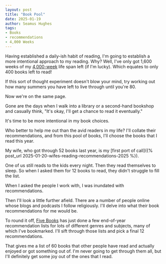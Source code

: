 ```yaml
---
layout: post
title: "Book Pool"
date: 2025-01-19
author: Seamus Hughes
tags:
- Books
- recommendations
- 4,000 Weeks
---
```


Having established a daily-ish habit of reading, I'm going to establish a more intentional approach to my reading. Why? Well, I've only got 1,600 weeks of my [4,000-week](https://www.oliverburkeman.com/fourthousandweeks) life span left (if I'm lucky). Which equates to only 400 books left to read!

If this sort of thought experiment doesn't blow your mind, try working out how many summers you have left to live through until you're 80.

Now we're on the same page. 

Gone are the days when I walk into a library or a second-hand bookshop and casually think, "It's okay, I'll get a chance to read it eventually."

It's time to be more intentional in my book choices. 

Who better to help me out than the avid readers in my life? I'll collate their recommendations, and from this pool of books, I'll choose the books that I read this year. 

My wife, who got through 52 books last year, is my [first port of call]({% post_url 2025-01-20-wifes-reading-recommendations-2025 %}).

One of us still reads to the kids every night. Then they read themselves to sleep. So when I asked them for 12 books to read, they didn't struggle to fill the list. 

When I asked the people I work with, I was inundated with recommendations. 

Then I'll look a little further afield. There are a number of people online whose blogs and podcasts I follow religiously. I'll delve into what their book recommendations for me would be. 

To round it off, [Five Books](https://fivebooks.com) has just done a few end-of-year recommendation lists for lots of different genres and subjects, many of which I've bookmarked. I'll sift through those lists and pick a final 12 recommendations. 

That gives me a list of 60 books that other people have read and actually enjoyed or got something out of. I'm never going to get through them all, but I'll definitely get some joy out of the ones that I read.